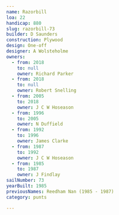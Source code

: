 ```yaml
---
name: Razorbill
loa: 22
handicap: 880
slug: razorbill-73
builder: D Saunders
construction: Plywood
design: One-off
designer: A Wolsteholme
owners:
  - from: 2018
    to: null
    owner: Richard Parker
  - from: 2018
    to: null
    owner: Robert Snelling
  - from: 2005
    to: 2018
    owner: J C W Hoseason
  - from: 1996
    to: 2005
    owner: N Duffield
  - from: 1992
    to: 1996
    owner: James Clarke
  - from: 1987
    to: 1992
    owner: J C W Hoseason
  - from: 1985
    to: 1987
    owner: J Findlay
sailNumber: 73
yearBuilt: 1985
previousNames: Reedham Nan (1985 - 1987)
category: punts

---
```

